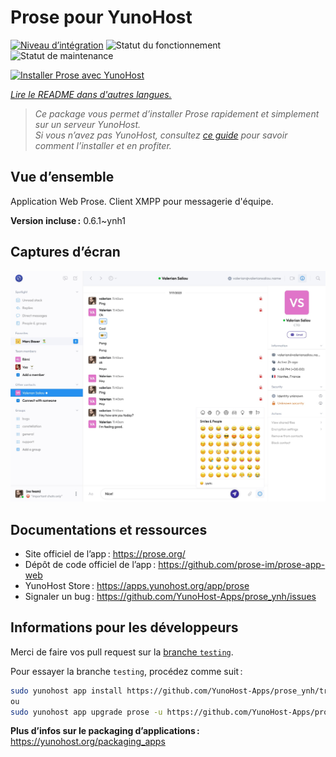 <!--
Nota bene : ce README est automatiquement généré par <https://github.com/YunoHost/apps/tree/master/tools/readme_generator>
Il NE doit PAS être modifié à la main.
-->

# Prose pour YunoHost

[![Niveau d’intégration](https://apps.yunohost.org/badge/integration/prose)](https://ci-apps.yunohost.org/ci/apps/prose/)
![Statut du fonctionnement](https://apps.yunohost.org/badge/state/prose)
![Statut de maintenance](https://apps.yunohost.org/badge/maintained/prose)

[![Installer Prose avec YunoHost](https://install-app.yunohost.org/install-with-yunohost.svg)](https://install-app.yunohost.org/?app=prose)

*[Lire le README dans d'autres langues.](./ALL_README.md)*

> *Ce package vous permet d’installer Prose rapidement et simplement sur un serveur YunoHost.*  
> *Si vous n’avez pas YunoHost, consultez [ce guide](https://yunohost.org/install) pour savoir comment l’installer et en profiter.*

## Vue d’ensemble

Application Web Prose. Client XMPP pour messagerie d'équipe.

**Version incluse :** 0.6.1~ynh1

## Captures d’écran

![Capture d’écran de Prose](./doc/screenshots/screenshot.jpg)

## Documentations et ressources

- Site officiel de l’app : <https://prose.org/>
- Dépôt de code officiel de l’app : <https://github.com/prose-im/prose-app-web>
- YunoHost Store : <https://apps.yunohost.org/app/prose>
- Signaler un bug : <https://github.com/YunoHost-Apps/prose_ynh/issues>

## Informations pour les développeurs

Merci de faire vos pull request sur la [branche `testing`](https://github.com/YunoHost-Apps/prose_ynh/tree/testing).

Pour essayer la branche `testing`, procédez comme suit :

```bash
sudo yunohost app install https://github.com/YunoHost-Apps/prose_ynh/tree/testing --debug
ou
sudo yunohost app upgrade prose -u https://github.com/YunoHost-Apps/prose_ynh/tree/testing --debug
```

**Plus d’infos sur le packaging d’applications :** <https://yunohost.org/packaging_apps>
